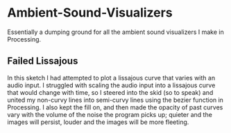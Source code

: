 # Ambient-Sound-Visualizers
Essentially a dumping ground for all the ambient sound visualizers I make in Processing.

## Failed Lissajous
In this sketch I had attempted to plot a lissajous curve that varies with an audio input. I struggled with scaling the audio input into a lissajous curve that would change with time, so I steered into the skid (so to speak) and united my non-curvy lines into semi-curvy lines using the bezier function in Processing. I also kept the fill on, and then made the opacity of past curves vary with the volume of the noise the program picks up; quieter and the images will persist, louder and the images will be more fleeting.
